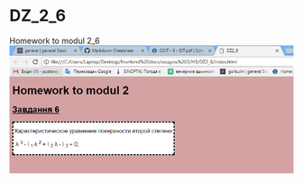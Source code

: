 # DZ_2_6
Homework to modul 2_6
![alt text][logo]

[logo]:https://github.com/PustovyiDima/DZ_2_6/blob/master/Rezultat.PNG

